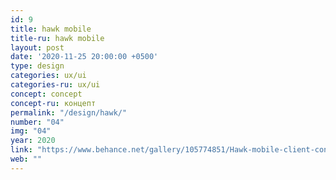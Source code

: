 ```yaml
---
id: 9
title: hawk mobile
title-ru: hawk mobile
layout: post
date: '2020-11-25 20:00:00 +0500'
type: design
categories: ux/ui 
categories-ru: ux/ui
concept: concept
concept-ru: концепт
permalink: "/design/hawk/"
number: "04"
img: "04"
year: 2020
link: "https://www.behance.net/gallery/105774851/Hawk-mobile-client-concept"
web: ""
---
```

